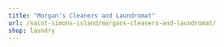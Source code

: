 ```yaml
---
title: "Morgan's Cleaners and Laundromat"
url: /saint-simons-island/morgans-cleaners-and-laundromat/
shop: laundry
---
```

